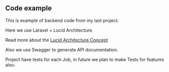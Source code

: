 ## Code example

This is example of backend code from my last project.

Here we use Laravel + Lucid Architecture.

Read more about the [Lucid Architecture Concept](https://medium.com/vine-lab/the-lucid-architecture-concept-ad8e9ed0258f)

Also we use Swagger to generate API documentation.

Project have tests for each Job, in future we plan to make Tests for features also.